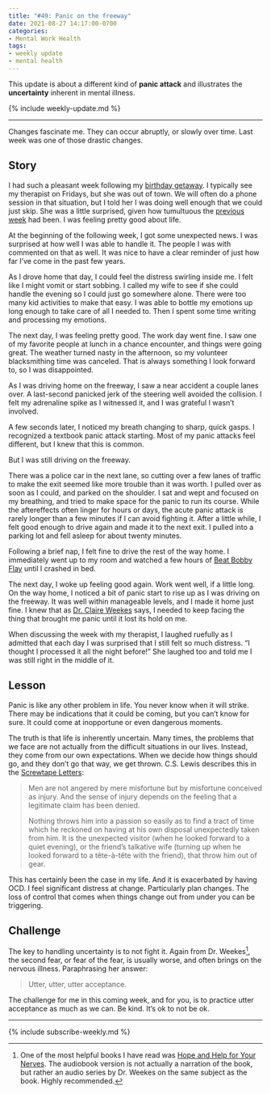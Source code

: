 ```yaml
---
title: "#49: Panic on the freeway"
date: 2021-08-27 14:17:00-0700
categories:     
- Mental Work Health
tags:           
- weekly update
- mental health
---
```


This update is about a different kind of **panic attack** and illustrates the **uncertainty** inherent in mental illness.

{% include weekly-update.md %}

***

Changes fascinate me. They can occur abruptly, or slowly over time. Last week was one of those drastic changes.

## Story

I had such a pleasant week following my [birthday getaway](https://bennorris.org/2021/08/20/birthday-getaway/). I typically see my therapist on Fridays, but she was out of town. We will often do a phone session in that situation, but I told her I was doing well enough that we could just skip. She was a little surprised, given how tumultuous the [previous week](https://bennorris.org/2021/08/12/angrily-pounding-metal/) had been. I was feeling pretty good about life.

At the beginning of the following week, I got some unexpected news. I was surprised at how well I was able to handle it. The people I was with commented on that as well. It was nice to have a clear reminder of just how far I’ve come in the past few years.

As I drove home that day, I could feel the distress swirling inside me. I felt like I might vomit or start sobbing. I called my wife to see if she could handle the evening so I could just go somewhere alone. There were too many kid activities to make that easy. I was able to bottle my emotions up long enough to take care of all I needed to. Then I spent some time writing and processing my emotions.

The next day, I was feeling pretty good. The work day went fine. I saw one of my favorite people at lunch in a chance encounter, and things were going great. The weather turned nasty in the afternoon, so my volunteer blacksmithing time was canceled. That is always something I look forward to, so I was disappointed.

As I was driving home on the freeway, I saw a near accident a couple lanes over. A last-second panicked jerk of the steering well avoided the collision. I felt my adrenaline spike as I witnessed it, and I was grateful I wasn’t involved.

A few seconds later, I noticed my breath changing to sharp, quick gasps. I recognized a textbook panic attack starting. Most of my panic attacks feel different, but I knew that this is common.

But I was still driving on the freeway.

There was a police car in the next lane, so cutting over a few lanes of traffic to make the exit seemed like more trouble than it was worth. I pulled over as soon as I could, and parked on the shoulder. I sat and wept and focused on my breathing, and tried to make space for the panic to run its course. While the aftereffects often linger for hours or days, the acute panic attack is rarely longer than a few minutes if I can avoid fighting it. After a little while, I felt good enough to drive again and made it to the next exit. I pulled into a parking lot and fell asleep for about twenty minutes.

Following a brief nap, I felt fine to drive the rest of the way home. I immediately went up to my room and watched a few hours of [Beat Bobby Flay](https://en.wikipedia.org/wiki/Beat_Bobby_Flay) until I crashed in bed.

The next day, I woke up feeling good again. Work went well, if a little long. On the way home, I noticed a bit of panic start to rise up as I was driving on the freeway. It was well within manageable levels, and I made it home just fine. I knew that as [Dr. Claire Weekes](https://en.wikipedia.org/wiki/Claire_Weekes) says, I needed to keep facing the thing that brought me panic until it lost its hold on me.

When discussing the week with my therapist, I laughed ruefully as I admitted that each day I was surprised that I still felt so much distress. “I thought I processed it all the night before!” She laughed too and told me I was still right in the middle of it.


## Lesson

Panic is like any other problem in life. You never know when it will strike. There may be indications that it could be coming, but you can’t know for sure. It could come at inopportune or even dangerous moments.

The truth is that life is inherently uncertain. Many times, the problems that we face are not actually from the difficult situations in our lives. Instead, they come from our own expectations. When we decide how things should go, and they don’t go that way, we get thrown. C.S. Lewis describes this in the [Screwtape Letters](https://amzn.to/3kutLZ2):

> Men are not angered by mere misfortune but by misfortune conceived as injury. And the sense of injury depends on the feeling that a legitimate claim has been denied.
> 
> Nothing throws him into a passion so easily as to find a tract of time which he reckoned on having at his own disposal unexpectedly taken from him. It is the unexpected visitor (when he looked forward to a quiet evening), or the friend’s talkative wife (turning up when he looked forward to a tête-à-tête with the friend), that throw him out of gear.

This has certainly been the case in my life. And it is exacerbated by having OCD. I feel significant distress at change. Particularly plan changes. The loss of control that comes when things change out from under you can be triggering.


## Challenge

The key to handling uncertainty is to not fight it. Again from Dr. Weekes[^1], the second fear, or fear of the fear, is usually worse, and often brings on the nervous illness. Paraphrasing her answer:

> Utter, utter, utter acceptance.

The challenge for me in this coming week, and for you, is to practice utter acceptance as much as we can. Be kind. It’s ok to not be ok.


***

{% include subscribe-weekly.md %}

[^1]: One of the most helpful books I have read was [Hope and Help for Your Nerves](https://amzn.to/3yrCPTG). The audiobook version is not actually a narration of the book, but rather an audio series by Dr. Weekes on the same subject as the book. Highly recommended.